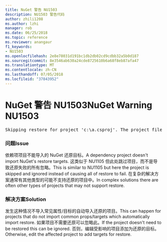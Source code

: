 ```yaml
---
title: NuGet 警告 NU1503
description: NU1503 警告代码
author: zhili1208
ms.author: lzhi
manager: rob
ms.date: 06/25/2018
ms.topic: reference
ms.reviewer: anangaur
f1_keywords:
- NU1503
ms.openlocfilehash: 2e8e78031d191bc1db2db02cd9cdbb32a5b0d187
ms.sourcegitcommit: 8e3546ab630a24cde8725610b6a68f8eb87afa47
ms.translationtype: MT
ms.contentlocale: zh-CN
ms.lasthandoff: 07/05/2018
ms.locfileid: "37843952"
---
```

# <a name="nuget-warning-nu1503"></a><span data-ttu-id="f0696-103">NuGet 警告 NU1503</span><span class="sxs-lookup"><span data-stu-id="f0696-103">NuGet Warning NU1503</span></span>

<pre>Skipping restore for project 'c:\a.csproj'. The project file may be invalid or missing targets required for restore.</pre>

### <a name="issue"></a><span data-ttu-id="f0696-104">问题</span><span class="sxs-lookup"><span data-stu-id="f0696-104">Issue</span></span>
<span data-ttu-id="f0696-105">依赖项项目不能导入的 NuGet 还原目标。</span><span class="sxs-lookup"><span data-stu-id="f0696-105">A dependency project doesn't import NuGet's restore targets.</span></span> <span data-ttu-id="f0696-106">这类似于 NU1105 但此处跳过项目，而不是导致还原失败的所有忽略。</span><span class="sxs-lookup"><span data-stu-id="f0696-106">This is similar to NU1105 but here the project is skipped and ignored instead of causing all of restore to fail.</span></span> <span data-ttu-id="f0696-107">在复杂的解决方案通常有其他类型的可能不支持还原的项目中。</span><span class="sxs-lookup"><span data-stu-id="f0696-107">In complex solutions there are often other types of projects that may not support restore.</span></span>

### <a name="solution"></a><span data-ttu-id="f0696-108">解决方案</span><span class="sxs-lookup"><span data-stu-id="f0696-108">Solution</span></span>
<span data-ttu-id="f0696-109">发生这种情况不导入常见属性/目标的自动导入还原的项目。</span><span class="sxs-lookup"><span data-stu-id="f0696-109">This can happen for projects that do not import common props/targets which automatically import restore.</span></span> <span data-ttu-id="f0696-110">如果项目不需要还原可以忽略此。</span><span class="sxs-lookup"><span data-stu-id="f0696-110">If the project doesn't need to be restored this can be ignored.</span></span> <span data-ttu-id="f0696-111">否则，编辑受影响的项目添加为还原的目标。</span><span class="sxs-lookup"><span data-stu-id="f0696-111">Otherwise, edit the affected project to add targets for restore.</span></span>